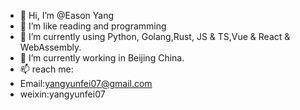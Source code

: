 - 👋 Hi, I’m @Eason Yang
- 👀 I’m like reading and programming
- 🌱 I’m currently using Python, Golang,Rust, JS & TS,Vue & React & WebAssembly.
- 💞️ I’m currently working in Beijing China.
- 📫 reach me:
- Email:yangyunfei07@gmail.com
- weixin:yangyunfei07

<!---
yunfei07/yunfei07 is a ✨ special ✨ repository because its `README.md` (this file) appears on your GitHub profile.
You can click the Preview link to take a look at your changes.
--->
